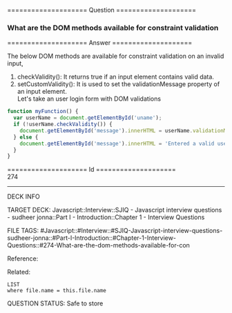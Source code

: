 ==================== Question ====================  

### What are the DOM methods available for constraint validation  

==================== Answer ====================  

The below DOM methods are available for constraint validation on an invalid
input,

1. checkValidity(): It returns true if an input element contains valid data.
2. setCustomValidity(): It is used to set the validationMessage property of an
   input element.  
   Let's take an user login form with DOM validations

```javascript
function myFunction() {
  var userName = document.getElementById('uname');
  if (!userName.checkValidity()) {
    document.getElementById('message').innerHTML = userName.validationMessage;
  } else {
    document.getElementById('message').innerHTML = 'Entered a valid username';
  }
}
```

==================== Id ====================  
274

---

DECK INFO

TARGET DECK: Javascript::Interview::SJIQ - Javascript interview questions - sudheer jonna::Part I - Introduction::Chapter 1 - Interview Questions

FILE TAGS: #Javascript::#Interview::#SJIQ-Javascript-interview-questions-sudheer-jonna::#Part-I-Introduction::#Chapter-1-Interview-Questions::#274-What-are-the-dom-methods-available-for-con

Reference:

Related:

```dataview
LIST
where file.name = this.file.name
```

QUESTION STATUS: Safe to store
